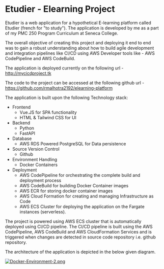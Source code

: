 # Etudier - Elearning Project 

Etudier is a web application for a hypothetical E-learning platform called Etudier (french for "to study"). The application is developed by me as a part of my PMC 250 Program Curriculum at Seneca College. 

The overall objective of creating this project and deploying it end to end was to gain a robust understanding about how to build agile development and integration pipelines like CI/CD using AWS Developer tools like - AWS CodePipeline and AWS CodeBuild.

The application is deployed currently on the following url - http://mycicdproject.tk

The code to the project can be accessed at the following github url - https://github.com/rmalhotra2192/elearning-platform

The application is built upon the following Technology stack:
- Frontend
  - Vue.JS for SPA functionality
  - HTML & Tailwind CSS for UI
- Backend
  - Python
  - FastAPI
- Database
  - AWS RDS Powered PostgreSQL for Data persistence
- Source Version Control
  - Github
- Environment Handling
  - Docker Containers
- Deployment
  - AWS CodePipeline for orchestrating the complete build and deployment process
  - AWS CodeBuild for building Docker Container images
  - AWS ECR for storing docker container images
  - AWS Cloud Formation for creating and managing Infrastructure as Code
  - AWS ECS Cluster for deploying the application on the Fargate instances (serverless).



The project is powered using AWS ECS cluster that is automatically deployed using CI/CD pipeline. The CI/CD pipeline is built using the AWS CodePipeline, AWS CodeBuild and AWS CloudFormation Services and is triggered when changes are detected in source code repository i.e. github repository. 

The architecture of the application is depicted in the below given diagram.

[![Docker-Environment-2.png](https://i.postimg.cc/GtV6BYnb/Docker-Environment-2.png)](https://postimg.cc/n9K3gXLW)



